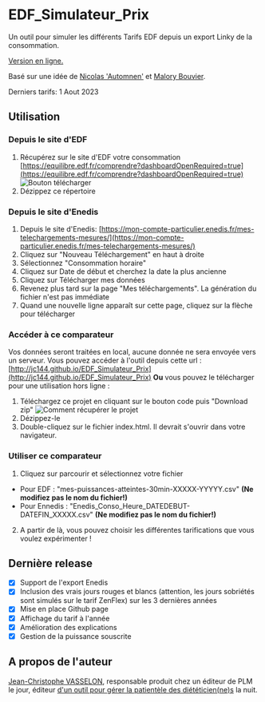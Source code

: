 # EDF_Simulateur_Prix
Un outil pour simuler les différents Tarifs EDF depuis un export Linky de la consommation.

[Version en ligne.](http://jc144.github.io/EDF_Simulateur_Prix)

Basé sur une idée de [Nicolas 'Automnen'](https://twitter.com/autommen/) et [Malory Bouvier](https://twitter.com/MaloryBouvier/).

Derniers tarifs: 1 Aout 2023

## Utilisation

### Depuis le site d'EDF
1. Récupérez sur le site d'EDF votre consommation [https://equilibre.edf.fr/comprendre?dashboardOpenRequired=true](https://equilibre.edf.fr/comprendre?dashboardOpenRequired=true)
![Bouton télécharger](https://user-images.githubusercontent.com/1168432/216930725-d3af991d-7761-40bc-892f-285d11390fd8.png)
2. Dézippez ce répertoire

### Depuis le site d'Enedis
1. Depuis le site d'Enedis: [https://mon-compte-particulier.enedis.fr/mes-telechargements-mesures/](https://mon-compte-particulier.enedis.fr/mes-telechargements-mesures/)
2. Cliquez sur "Nouveau Téléchargement" en haut à droite
3. Sélectionnez "Consommation horaire"
4. Cliquez sur Date de début et cherchez la date la plus ancienne
5. Cliquez sur Télécharger mes données
6. Revenez plus tard sur la page "Mes téléchargements". La génération du fichier n'est pas immédiate
7. Quand une nouvelle ligne apparaît sur cette page, cliquez sur la flèche pour télécharger

### Accéder à ce comparateur
Vos données seront traitées en local, aucune donnée ne sera envoyée vers un serveur.
Vous pouvez accéder à l'outil depuis cette url : [http://jc144.github.io/EDF_Simulateur_Prix](http://jc144.github.io/EDF_Simulateur_Prix)
**Ou** vous pouvez le télécharger pour une utilisation hors ligne :
1. Téléchargez ce projet en cliquant sur le bouton code puis "Download zip"
![Comment récupérer le projet](https://user-images.githubusercontent.com/1168432/216541398-0d862d3f-30d6-4b08-9e79-7e3d5a1cdfef.png)
2. Dézippez-le
3. Double-cliquez sur le fichier index.html. Il devrait s'ouvrir dans votre navigateur.

### Utiliser ce comparateur
1. Cliquez sur parcourir et sélectionnez votre fichier
  * Pour EDF : "mes-puissances-atteintes-30min-XXXXX-YYYYY.csv" **(Ne modifiez pas le nom du fichier!)**
  * Pour Ennedis : "Enedis_Conso_Heure_DATEDEBUT-DATEFIN_XXXXX.csv" **(Ne modifiez pas le nom du fichier!)**
2. A partir de là, vous pouvez choisir les différentes tarifications que vous voulez expérimenter !

## Dernière release
- [X] Support de l'export Enedis
- [X] Inclusion des vrais jours rouges et blancs (attention, les jours sobriétés sont simulés sur le tarif ZenFlex) sur les 3 dernières années
- [X] Mise en place Github page
- [X] Affichage du tarif à l'année
- [X] Amélioration des explications
- [X] Gestion de la puissance souscrite

## A propos de l'auteur
[Jean-Christophe VASSELON](https://www.linkedin.com/in/jvasselon/), responsable produit chez un éditeur de PLM le jour, éditeur [d'un outil pour gérer la patientèle des diététicien(ne)s](https://www.patientailes.com) la nuit.
